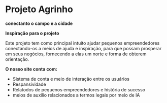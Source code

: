 # Projeto Agrinho
<b>conectanto o campo e a cidade</b>

<b>Inspiração para o projeto</b>

 Este projeto tem como principal intuito ajudar pequenos empreendedores conectando-os a meios de ajuda e inspiração, para que possam prosperar em seus negócios, fornecendo a elas um norte e forma de obterem orientação.

 <b>O nosso site conta com:</b>
 <ul>
<li>Sistema de conta e meio de interação entre os usuários </li>
<li>Respansividade </li>
<li>Relatodos de pequenos empreendedores e história de sucesso </li>
<li> meios de auxilio relacionados a termos legais por meio de IA</li>
 </ul>
